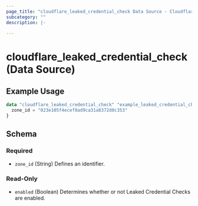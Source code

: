 ```yaml
---
page_title: "cloudflare_leaked_credential_check Data Source - Cloudflare"
subcategory: ""
description: |-
  
---
```


# cloudflare_leaked_credential_check (Data Source)



## Example Usage

```terraform
data "cloudflare_leaked_credential_check" "example_leaked_credential_check" {
  zone_id = "023e105f4ecef8ad9ca31a8372d0c353"
}
```

<!-- schema generated by tfplugindocs -->
## Schema

### Required

- `zone_id` (String) Defines an identifier.

### Read-Only

- `enabled` (Boolean) Determines whether or not Leaked Credential Checks are enabled.


